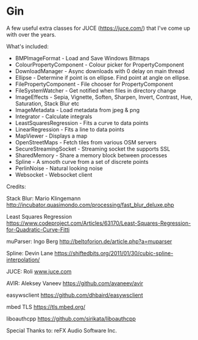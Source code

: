 # Gin
A few useful extra classes for JUCE (https://juce.com/) that I've come up with over the years.

What's included:

* BMPImageFormat - Load and Save Windows Bitmaps
* ColourPropertyComponent - Colour picker for PropertyComponent
* DownloadManager - Async downloads with 0 delay on main thread
* Ellipse - Determine if point is on ellipse. Find point at angle on ellipse.
* FilePropertyComponent - File chooser for PropertyComponent
* FileSystemWatcher - Get notified when files in directory change
* ImageEffects - Sepia, Vignette, Soften, Sharpen, Invert, Contrast, Hue, Saturation, Stack Blur etc
* ImageMetadata - Load metadata from jpeg & png
* Integrator - Calculate integrals
* LeastSquaresRegression - Fits a curve to data points
* LinearRegression - Fits a line to data points
* MapViewer - Displays a map
* OpenStreetMaps - Fetch tiles from various OSM servers
* SecureStreamingSocket - Streaming socket the supports SSL
* SharedMemory - Share a memory block between processes
* Spline - A smooth curve from a set of discrete points
* PerlinNoise - Natural looking noise
* Websocket - Websocket client

Credits:

Stack Blur:  Mario Klingemann
http://incubator.quasimondo.com/processing/fast_blur_deluxe.php

Least Squares Regression
https://www.codeproject.com/Articles/63170/Least-Squares-Regression-for-Quadratic-Curve-Fitti

muParser: Ingo Berg
http://beltoforion.de/article.php?a=muparser

Spline: Devin Lane
https://shiftedbits.org/2011/01/30/cubic-spline-interpolation/

JUCE: Roli
www.juce.com

AVIR: Aleksey Vaneev
https://github.com/avaneev/avir

easywsclient
https://github.com/dhbaird/easywsclient

mbed TLS
https://tls.mbed.org/

liboauthcpp
https://github.com/sirikata/liboauthcpp

Special Thanks to:
reFX Audio Software Inc.
